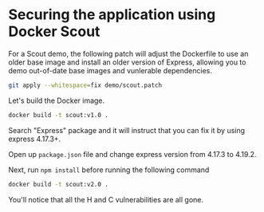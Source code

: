 # Securing the application using Docker Scout

For a Scout demo, the following patch will adjust the Dockerfile to use an older base image and install an older version of Express, allowing you to demo out-of-date base images and vunlerable dependencies.

```bash
git apply --whitespace=fix demo/scout.patch
```

Let's build the Docker image.


```bash
docker build -t scout:v1.0 .
```

Search "Express" package and it will instruct that you can fix it by using express 4.17.3+.

Open up `package.json` file and change express version from 4.17.3 to 4.19.2.

Next, run `npm install` before running the following command

```bash
docker build -t scout:v2.0 .
```

You'll notice that all the H and C vulnerabilities are all gone.
